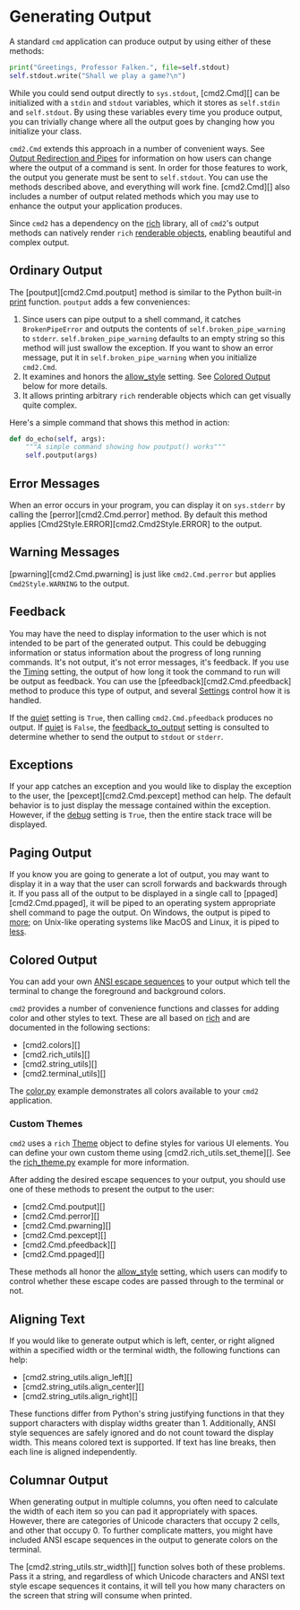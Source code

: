 # Generating Output

A standard `cmd` application can produce output by using either of these methods:

```py
print("Greetings, Professor Falken.", file=self.stdout)
self.stdout.write("Shall we play a game?\n")
```

While you could send output directly to `sys.stdout`, [cmd2.Cmd][] can be initialized with a `stdin`
and `stdout` variables, which it stores as `self.stdin` and `self.stdout`. By using these variables
every time you produce output, you can trivially change where all the output goes by changing how
you initialize your class.

`cmd2.Cmd` extends this approach in a number of convenient ways. See
[Output Redirection and Pipes](./redirection.md#output-redirection-and-pipes) for information on how
users can change where the output of a command is sent. In order for those features to work, the
output you generate must be sent to `self.stdout`. You can use the methods described above, and
everything will work fine. [cmd2.Cmd][] also includes a number of output related methods which you
may use to enhance the output your application produces.

Since `cmd2` has a dependency on the [rich](https://github.com/Textualize/rich) library, all of
`cmd2`'s output methods can natively render `rich`
[renderable objects](https://rich.readthedocs.io/en/latest/protocol.html), enabling beautiful and
complex output.

## Ordinary Output

The [poutput][cmd2.Cmd.poutput] method is similar to the Python built-in
[print](https://docs.python.org/3/library/functions.html#print) function. `poutput` adds a few
conveniences:

1. Since users can pipe output to a shell command, it catches `BrokenPipeError` and outputs the
   contents of `self.broken_pipe_warning` to `stderr`. `self.broken_pipe_warning` defaults to an
   empty string so this method will just swallow the exception. If you want to show an error
   message, put it in `self.broken_pipe_warning` when you initialize `cmd2.Cmd`.
2. It examines and honors the [allow_style](./settings.md#allow_style) setting. See
   [Colored Output](#colored-output) below for more details.
3. It allows printing arbitrary `rich` renderable objects which can get visually quite complex.

Here's a simple command that shows this method in action:

```py
def do_echo(self, args):
    """A simple command showing how poutput() works"""
    self.poutput(args)
```

## Error Messages

When an error occurs in your program, you can display it on `sys.stderr` by calling the
[perror][cmd2.Cmd.perror] method. By default this method applies
[Cmd2Style.ERROR][cmd2.Cmd2Style.ERROR] to the output.

## Warning Messages

[pwarning][cmd2.Cmd.pwarning] is just like `cmd2.Cmd.perror` but applies `Cmd2Style.WARNING` to the
output.

## Feedback

You may have the need to display information to the user which is not intended to be part of the
generated output. This could be debugging information or status information about the progress of
long running commands. It's not output, it's not error messages, it's feedback. If you use the
[Timing](./settings.md#timing) setting, the output of how long it took the command to run will be
output as feedback. You can use the [pfeedback][cmd2.Cmd.pfeedback] method to produce this type of
output, and several [Settings](./settings.md) control how it is handled.

If the [quiet](./settings.md#quiet) setting is `True`, then calling `cmd2.Cmd.pfeedback` produces no
output. If [quiet](./settings.md#quiet) is `False`, the
[feedback_to_output](./settings.md#feedback_to_output) setting is consulted to determine whether to
send the output to `stdout` or `stderr`.

## Exceptions

If your app catches an exception and you would like to display the exception to the user, the
[pexcept][cmd2.Cmd.pexcept] method can help. The default behavior is to just display the message
contained within the exception. However, if the [debug](./settings.md#debug) setting is `True`, then
the entire stack trace will be displayed.

## Paging Output

If you know you are going to generate a lot of output, you may want to display it in a way that the
user can scroll forwards and backwards through it. If you pass all of the output to be displayed in
a single call to [ppaged][cmd2.Cmd.ppaged], it will be piped to an operating system appropriate
shell command to page the output. On Windows, the output is piped to
[more](https://learn.microsoft.com/en-us/windows-server/administration/windows-commands/more); on
Unix-like operating systems like MacOS and Linux, it is piped to
[less](https://man7.org/linux/man-pages/man1/less.1.html).

## Colored Output

You can add your own [ANSI escape sequences](https://en.wikipedia.org/wiki/ANSI_escape_code#Colors)
to your output which tell the terminal to change the foreground and background colors.

`cmd2` provides a number of convenience functions and classes for adding color and other styles to
text. These are all based on [rich](https://github.com/Textualize/rich) and are documented in the
following sections:

- [cmd2.colors][]
- [cmd2.rich_utils][]
- [cmd2.string_utils][]
- [cmd2.terminal_utils][]

The [color.py](https://github.com/python-cmd2/cmd2/blob/main/examples/color.py) example demonstrates
all colors available to your `cmd2` application.

### Custom Themes

`cmd2` uses a `rich` [Theme](https://rich.readthedocs.io/en/stable/reference/theme.html) object to
define styles for various UI elements. You can define your own custom theme using
[cmd2.rich_utils.set_theme][]. See the
[rich_theme.py](https://github.com/python-cmd2/cmd2/blob/main/examples/rich_theme.py) example for
more information.

After adding the desired escape sequences to your output, you should use one of these methods to
present the output to the user:

- [cmd2.Cmd.poutput][]
- [cmd2.Cmd.perror][]
- [cmd2.Cmd.pwarning][]
- [cmd2.Cmd.pexcept][]
- [cmd2.Cmd.pfeedback][]
- [cmd2.Cmd.ppaged][]

These methods all honor the [allow_style](./settings.md#allow_style) setting, which users can modify
to control whether these escape codes are passed through to the terminal or not.

## Aligning Text

If you would like to generate output which is left, center, or right aligned within a specified
width or the terminal width, the following functions can help:

- [cmd2.string_utils.align_left][]
- [cmd2.string_utils.align_center][]
- [cmd2.string_utils.align_right][]

These functions differ from Python's string justifying functions in that they support characters
with display widths greater than 1. Additionally, ANSI style sequences are safely ignored and do not
count toward the display width. This means colored text is supported. If text has line breaks, then
each line is aligned independently.

## Columnar Output

When generating output in multiple columns, you often need to calculate the width of each item so
you can pad it appropriately with spaces. However, there are categories of Unicode characters that
occupy 2 cells, and other that occupy 0. To further complicate matters, you might have included ANSI
escape sequences in the output to generate colors on the terminal.

The [cmd2.string_utils.str_width][] function solves both of these problems. Pass it a string, and
regardless of which Unicode characters and ANSI text style escape sequences it contains, it will
tell you how many characters on the screen that string will consume when printed.
